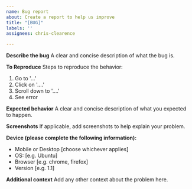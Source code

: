 ```yaml
---
name: Bug report
about: Create a report to help us improve
title: "[BUG]"
labels: ''
assignees: chris-clearence

---
```


**Describe the bug**
A clear and concise description of what the bug is.

**To Reproduce**
Steps to reproduce the behavior:
1. Go to '...'
2. Click on '....'
3. Scroll down to '....'
4. See error

**Expected behavior**
A clear and concise description of what you expected to happen.

**Screenshots**
If applicable, add screenshots to help explain your problem.

**Device (please complete the following information):**
 - Mobile or Desktop [choose whichever applies]
 - OS: [e.g. Ubuntu]
 - Browser [e.g. chrome, firefox]
 - Version [e.g. 1.1]

**Additional context**
Add any other context about the problem here.
